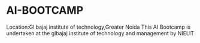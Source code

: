 # AI-BOOTCAMP
Location:Gl bajaj institute of technology,Greater Noida 
This AI Bootcamp is undertaken at the glbajaj institute of technology and management by NIELIT 
